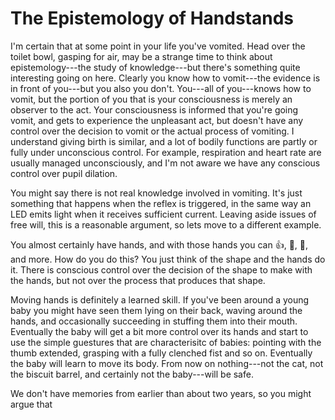 # The Epistemology of Handstands

I'm certain that at some point in your life you've vomited. Head over the toilet bowl, gasping for air, may be a strange time to think about epistemology---the study of knowledge---but there's something quite interesting going on here. Clearly you know how to vomit---the evidence is in front of you---but you also you don't. You---all of you---knows how to vomit, but the portion of you that is your consciousness is merely an observer to the act. Your consciousness is informed that you're going vomit, and gets to experience the unpleasant act, but doesn't have any control over the decision to vomit or the actual process of vomiting. I understand giving birth is similar, and a lot of bodily functions are partly or fully under unconscious control. For example, respiration and heart rate are usually managed unconsciously, and I'm not aware we have any conscious control over pupil dilation.

You might say there is not real knowledge involved in vomiting. It's just something that happens when the reflex is triggered, in the same way an LED emits light when it receives sufficient current. Leaving aside issues of free will, this is a reasonable argument, so lets move to a different example.

You almost certainly have hands, and with those hands you can 👍, 🤘, 🖖, and more. How do you do this? You just think of the shape and the hands do it. There is conscious control over the decision of the shape to make with the hands, but not over the process that produces that shape. 

Moving hands is definitely a learned skill. If you've been around a young baby you might have seen them lying on their back, waving around the hands, and occasionally succeeding in stuffing them into their mouth. Eventually the baby will get a bit more control over its hands and start to use the simple guestures that are characterisitc of babies: pointing with the thumb extended, grasping with a fully clenched fist and so on. Eventually the baby will learn to move its body. From now on nothing---not the cat, not the biscuit barrel, and certainly not the baby---will be safe.

We don't have memories from earlier than about two years, so you might argue that
